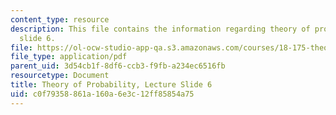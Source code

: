 ```yaml
---
content_type: resource
description: This file contains the information regarding theory of probability, lecture
  slide 6.
file: https://ol-ocw-studio-app-qa.s3.amazonaws.com/courses/18-175-theory-of-probability-spring-2014/c0f79358861a160a6e3c12ff85854a75_MIT18_175S14_Lecture6.pdf
file_type: application/pdf
parent_uid: 3d54cb1f-8df6-ccb3-f9fb-a234ec6516fb
resourcetype: Document
title: Theory of Probability, Lecture Slide 6
uid: c0f79358-861a-160a-6e3c-12ff85854a75
---
```

